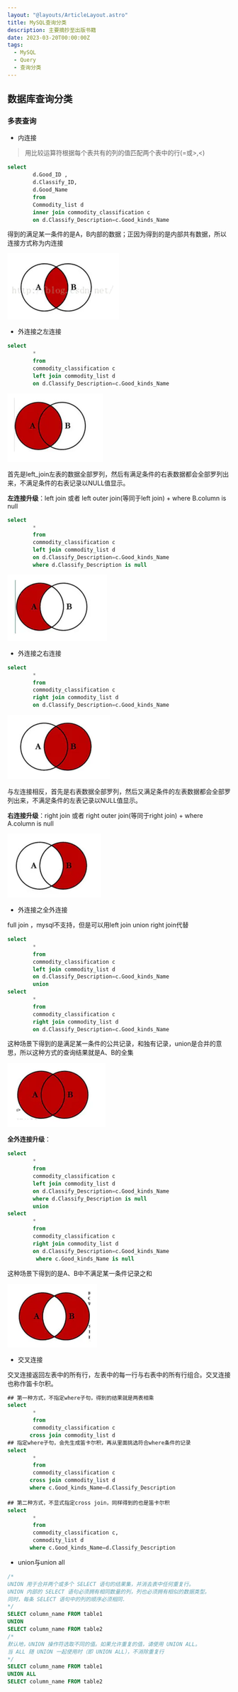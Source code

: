 ```yaml
---
layout: "@layouts/ArticleLayout.astro"
title: MySQL查询分类
description: 主要摘抄至出版书籍
date: 2023-03-20T00:00:00Z
tags:
  - MySQL
  - Query
  - 查询分类
---
```


## 数据库查询分类

### 多表查询

* 内连接

> 用比较运算符根据每个表共有的列的值匹配两个表中的行(=或>,<)

```sql
select
        d.Good_ID ,
        d.Classify_ID,
        d.Good_Name
        from
        Commodity_list d
        inner join commodity_classification c
        on d.Classify_Description=c.Good_kinds_Name
```

得到的满足某一条件的是A，B内部的数据；正因为得到的是内部共有数据，所以连接方式称为内连接

![内连接](/mysql/inner_join.png)

* 外连接之左连接

```sql
select
        *
        from
        commodity_classification c
        left join commodity_list d
        on d.Classify_Description=c.Good_kinds_Name
```

![左连接](/mysql/left_join.png)

首先是left_join左表的数据全部罗列，然后有满足条件的右表数据都会全部罗列出来，不满足条件的右表记录以NULL值显示。

**左连接升级**：left join 或者 left outer join(等同于left join) + where B.column is null

```sql
select
        *
        from
        commodity_classification c
        left join commodity_list d
        on d.Classify_Description=c.Good_kinds_Name
        where d.Classify_Description is null
```

![左外连接](/mysql/left_join_exclusive_null.png)

* 外连接之右连接

```sql
select
        *
        from
        commodity_classification c
        right join commodity_list d
        on d.Classify_Description=c.Good_kinds_Name
```

![右连接](/mysql/right_join.png)

与左连接相反，首先是右表数据全部罗列，然后又满足条件的左表数据都会全部罗列出来，不满足条件的左表记录以NULL值显示。

**右连接升级**：right join 或者 right outer join(等同于right join) + where A.column is null

![右外连接](/mysql/right_join_exclusive_null.png)

* 外连接之全外连接

full join ，mysql不支持，但是可以用left join union right join代替

```sql
select
        *
        from
        commodity_classification c
        left join commodity_list d
        on d.Classify_Description=c.Good_kinds_Name
        union
select
        *
        from
        commodity_classification c
        right join commodity_list d
        on d.Classify_Description=c.Good_kinds_Name
```

这种场景下得到的是满足某一条件的公共记录，和独有记录，union是合并的意思，所以这种方式的查询结果就是A、B的全集

![全连接](/mysql/full_join.png)

**全外连接升级**：

```sql
select
        *
        from
        commodity_classification c
        left join commodity_list d
        on d.Classify_Description=c.Good_kinds_Name
        where d.Classify_Description is null
        union
select
        *
        from
        commodity_classification c
        right join commodity_list d
        on d.Classify_Description=c.Good_kinds_Name
         where c.Good_kinds_Name is null
```

这种场景下得到的是A、B中不满足某一条件记录之和

![全外连接](/mysql/full_join_exclusive_null.png)

* 交叉连接

交叉连接返回左表中的所有行，左表中的每一行与右表中的所有行组合。交叉连接也称作笛卡尔积。

```sql
## 第一种方式，不指定where子句，得到的结果就是两表相乘
select
        *
        from
        commodity_classification c
       cross join commodity_list d
## 指定where子句，会先生成笛卡尔积，再从里面挑选符合where条件的记录
select
        *
        from
        commodity_classification c
       cross join commodity_list d 
       where c.Good_kinds_Name=d.Classify_Description

## 第二种方式，不显式指定cross join，同样得到的也是笛卡尔积
select
        *
        from
        commodity_classification c,
        commodity_list d 
       where c.Good_kinds_Name=d.Classify_Description
```

* union与union all

```sql
/*
UNION 用于合并两个或多个 SELECT 语句的结果集，并消去表中任何重复行。
UNION 内部的 SELECT 语句必须拥有相同数量的列，列也必须拥有相似的数据类型。
同时，每条 SELECT 语句中的列的顺序必须相同.
*/
SELECT column_name FROM table1
UNION
SELECT column_name FROM table2
/*
默认地，UNION 操作符选取不同的值。如果允许重复的值，请使用 UNION ALL。
当 ALL 随 UNION 一起使用时（即 UNION ALL），不消除重复行
*/
SELECT column_name FROM table1
UNION ALL
SELECT column_name FROM table2
```
